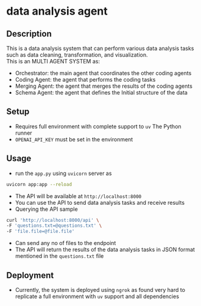 # data analysis agent

## Description
This is a data analysis system that can perform various data analysis tasks such as data cleaning, transformation, and visualization. <br>
This is an MULTI AGENT SYSTEM as:
 - Orchestrator: the main agent that coordinates the other coding agents
 - Coding Agent: the agent that performs the coding tasks
 - Merging Agent: the agent that merges the results of the coding agents
 - Schema Agent: the agent that defines the Initial structure of the data


## Setup
 - Requires full environment with complete support to `uv` The Python runner
 - `OPENAI_API_KEY` must be set in the environment

## Usage
- run the `app.py` using `uvicorn` server as
```bash
uvicorn app:app --reload
```
- The API will be available at `http://localhost:8000`
- You can use the API to send data analysis tasks and receive results
- Querying the API sample
```bash
curl 'http://localhost:8000/api' \
-F 'questions.txt=@questions.txt' \
-F 'file.file=@file.file'
```
- Can send any no of files to the endpoint
- The API will return the results of the data analysis tasks in JSON format mentioned in the `questions.txt` file

## Deployment
- Currently, the system is deployed using `ngrok` as found very hard to replicate a full environment with `uv` support and all dependencies
